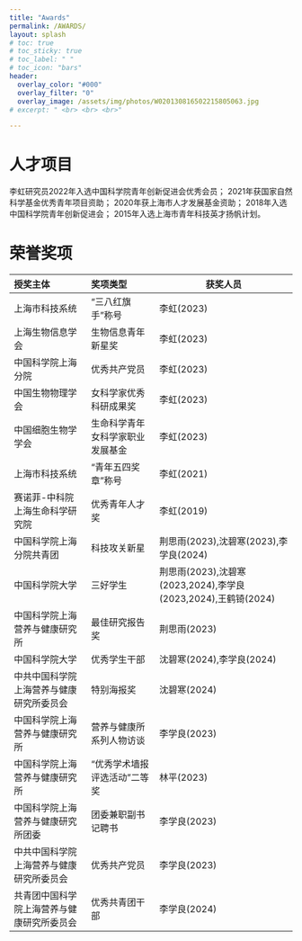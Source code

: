 ```yaml
---
title: "Awards"
permalink: /AWARDS/
layout: splash
# toc: true
# toc_sticky: true
# toc_label: " "
# toc_icon: "bars"
header:
  overlay_color: "#000"
  overlay_filter: "0"
  overlay_image: /assets/img/photos/W020130816502215805063.jpg
# excerpt: " <br> <br> <br>"

---
```


# 人才项目

李虹研究员2022年入选中国科学院青年创新促进会优秀会员；
2021年获国家自然科学基金优秀青年项目资助；
2020年获上海市人才发展基金资助；
2018年入选中国科学院青年创新促进会；
2015年入选上海市青年科技英才扬帆计划。

# 荣誉奖项

| 授奖主体                  | 奖项类型             | 获奖人员                                             |
| :-------------------- | :--------------- | ------------------------------------------------- |
| 上海市科技系统               | “三八红旗手”称号        | 李虹(2023)                                          |
| 上海生物信息学会              | 生物信息青年新星奖        | 李虹(2023)                                          |
| 中国科学院上海分院             | 优秀共产党员           | 李虹(2023)                                          |
| 中国生物物理学会              | 女科学家优秀科研成果奖      | 李虹(2023)                                          |
| 中国细胞生物学学会             | 生命科学青年女科学家职业发展基金 | 李虹(2023)                                          |
| 上海市科技系统               | “青年五四奖章”称号       | 李虹(2021)                                          |
| 赛诺菲-中科院上海生命科学研究院      | 优秀青年人才奖          | 李虹(2019)                                          |
| 中国科学院上海分院共青团          | 科技攻关新星           | 荆思雨(2023),沈碧寒(2023),李学良(2024)                     |
| 中国科学院大学               | 三好学生             | 荆思雨(2023),沈碧寒(2023,2024),李学良(2023,2024),王鹤锜(2024) |
| 中国科学院上海营养与健康研究所       | 最佳研究报告奖          | 荆思雨(2023)                                         |
| 中国科学院大学               | 优秀学生干部           | 沈碧寒(2024),李学良(2024)                               |
| 中共中国科学院上海营养与健康研究所委员会  | 特别海报奖            | 沈碧寒(2024)                                         |
| 中国科学院上海营养与健康研究所       | 营养与健康所系列人物访谈     | 李学良(2023)                                         |
| 中国科学院上海营养与健康研究所       | “优秀学术墙报评选活动”二等奖  | 林平(2023)                                          |
| 中国科学院上海营养与健康研究所团委     | 团委兼职副书记聘书        | 李学良(2023)                                         |
| 中共中国科学院上海营养与健康研究所委员会  | 优秀共产党员           | 李学良(2023)                                         |
| 共青团中国科学院上海营养与健康研究所委员会 | 优秀共青团干部          | 李学良(2024)                                         |
